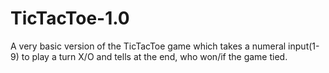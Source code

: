 # TicTacToe-1.0
A very basic version of the TicTacToe game which takes a numeral input(1-9) to play a turn X/O and tells at the end, who won/if the game tied.
